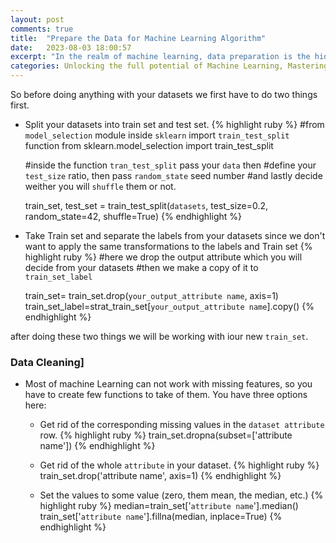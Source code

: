 ```yaml
---
layout: post
comments: true
title:  "Prepare the Data for Machine Learning Algorithm"
date:   2023-08-03 18:00:57
excerpt: "In the realm of machine learning, data preparation is the hidden key that unlocks the true potential of algorithms. Just as a sculptor carefully shapes and refines raw materials to create a masterpiece, data preparation involves transforming and refining raw data into a well-structured, clean, and meaningful format. This crucial step sets the foundation for accurate and effective machine learning models, determining the very essence of success in any data-driven endeavor. In this blog post, we embark on an enlightening journey through the art of preparing data for machine learning algorithms, unraveling the techniques and best practices that empower us to unleash the full power of artificial intelligence."
categories: Unlocking the full potential of Machine Learning, Mastering the Art of Data Preparation
---
```


So before doing anything with your datasets we first have to do two things first.
- Split your datasets into train set and test set.
  {% highlight ruby %}
    #from `model_selection` module inside `sklearn` import `train_test_split` function
    from sklearn.model_selection import train_test_split

    #inside the function `tran_test_split` pass your `data` then
    #define your `test_size` ratio, then pass `random_state` seed number
    #and lastly decide weither you will `shuffle` them or not.
    
    train_set, test_set = train_test_split(`datasets`, test_size=0.2, random_state=42, shuffle=True)
  {% endhighlight %}

- Take Train set and separate the labels from your datasets since we don't want to apply the same transformations to the labels and Train set
  {% highlight ruby %}
    #here we drop the output attribute which you will decide from your datasets
    #then we make a copy of it to `train_set_label`

    train_set= train_set.drop(`your_output_attribute name`, axis=1)
    train_set_label=strat_train_set[`your_output_attribute name`].copy()
  {% endhighlight %}

after doing these two things we will be working with iour new `train_set`.

### Data Cleaning]
- Most of machine Learning can not work with missing features, so you have to create few functions to take of them. You have three options here:
    - Get rid of the corresponding missing values in the `dataset attribute` row.
        {% highlight ruby %}
         train_set.dropna(subset=['attribute name'])
        {% endhighlight %}

    - Get rid of the whole `attribute` in your dataset.
        {% highlight ruby %}
         train_set.drop('attribute name', axis=1)
        {% endhighlight %}

    - Set the values to some value (zero, them mean, the median, etc.)
        {% highlight ruby %}
            median=train_set['`attribute name`'].median()
            train_set['`attribute name`'].fillna(median, inplace=True)
        {% endhighlight %}